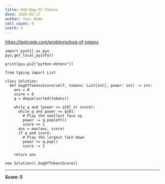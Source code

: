 ```yaml
---
title: 948-Bag-Of-Tokens
date: 2025-05-17
author: Your Name
cell_count: 6
score: 5
---
```


https://leetcode.com/problems/bag-of-tokens


```
import pyutil as pyu
pyu.get_local_pyinfo()
```


```
print(pyu.ps2("python-dotenv"))
```


```
from typing import List
```


```
class Solution:
  def bagOfTokensScore(self, tokens: List[int], power: int) -> int:
    ans = 0
    score = 0
    q = deque(sorted(tokens))

    while q and (power >= q[0] or score):
      while q and power >= q[0]:
        # Play the smallest face up
        power -= q.popleft()
        score += 1
      ans = max(ans, score)
      if q and score:
        # Play the largest face down
        power += q.pop()
        score -= 1

    return ans
```


```
new Solution().bagOfTokensScore()
```


---
**Score: 5**